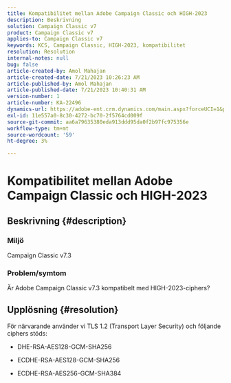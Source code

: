 ```yaml
---
title: Kompatibilitet mellan Adobe Campaign Classic och HIGH-2023
description: Beskrivning
solution: Campaign Classic v7
product: Campaign Classic v7
applies-to: Campaign Classic v7
keywords: KCS, Campaign Classic, HIGH-2023, kompatibilitet
resolution: Resolution
internal-notes: null
bug: false
article-created-by: Amol Mahajan
article-created-date: 7/21/2023 10:26:23 AM
article-published-by: Amol Mahajan
article-published-date: 7/21/2023 10:40:31 AM
version-number: 1
article-number: KA-22496
dynamics-url: https://adobe-ent.crm.dynamics.com/main.aspx?forceUCI=1&pagetype=entityrecord&etn=knowledgearticle&id=ab53f507-b127-ee11-9966-6045bd0067ea
exl-id: 11e557a0-8c30-4272-bc70-2f5764cd009f
source-git-commit: aa6a79635380eda913ddd95da0f2b97fc975356e
workflow-type: tm+mt
source-wordcount: '59'
ht-degree: 3%

---
```


# Kompatibilitet mellan Adobe Campaign Classic och HIGH-2023

## Beskrivning {#description}


### <b>Miljö</b>

Campaign Classic v7.3



### <b>Problem/symtom</b>

Är Adobe Campaign Classic v7.3 kompatibelt med HIGH-2023-ciphers?


## Upplösning {#resolution}

För närvarande använder vi TLS 1.2 (Transport Layer Security) och följande ciphers stöds:<br>
- DHE-RSA-AES128-GCM-SHA256


- ECDHE-RSA-AES128-GCM-SHA256


- ECDHE-RSA-AES256-GCM-SHA384
